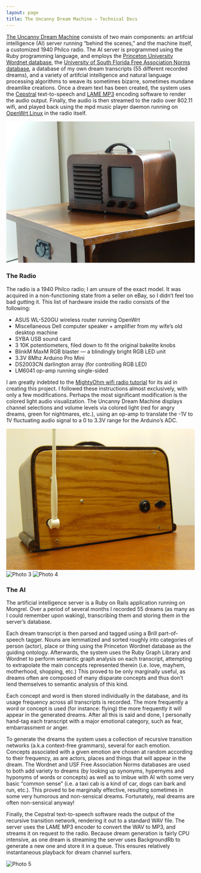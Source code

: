 ```yaml
---
layout: page
title: The Uncanny Dream Machine – Technical Docs
---
```


[The Uncanny Dream Machine](/projects/uncanny-dream-machine/) consists of two main components: an artifcial intelligence (AI) server running “behind the scenes,” and the machine itself, a customized 1940 Philco radio. The AI server is programmed using the Ruby programming language, and employs the [Princeton University Wordnet database](http://wordnet.princeton.edu/), the [University of South Florida Free Association Norms database](http://web.usf.edu/FreeAssociation/), a database of my own dream transcripts (55 different recorded dreams), and a variety of artifcial intelligence and natural language processing algorithms to weave its sometimes bizarre, sometimes mundane dreamlike creations. Once a dream text has been created, the system uses the [Cepstral](http://www.cepstral.com/) text-to-speech and [LAME MP3](http://lame.sourceforge.net/) encoding software to render the audio output. Finally, the audio is then streamed to the radio over 802.11 wifi, and played back using the mpd music player daemon running on [OpenWrt Linux](http://openwrt.org/) in the radio itself.

<img src="/images/uncanny_dream_photo5.jpg" alt="Photo 1" class="framed" />

### The Radio

The radio is a 1940 Philco radio; I am unsure of the exact model. It was acquired in a non-functioning state from a seller on eBay, so I didn’t feel too bad gutting it. This list of hardware inside the radio consists of the following:

* ASUS WL-520GU wireless router running OpenWrt
* Miscellaneous Dell computer speaker + amplifier from my wife’s old desktop machine
* SYBA USB sound card
* 3 10K potentiometers, filed down to fit the original bakelite knobs
* BlinkM MaxM RGB blaster — a blindingly bright RGB LED unit
* 3.3V 8Mhz Arduino Pro Mini
* DS2003CN darlington array (for controlling RGB LED)
* LM6041 op-amp running single-sided

I am greatly indebted to the [MightyOhm wifi radio tutorial](http://mightyohm.com/blog/2008/10/building-a-wifi-radio-part-1-introduction/) for its aid in creating this project. I followed these instructions almost exclusively, with only a few modifications. Perhaps the most significant modification is the colored light audio visualization. The Uncanny Dream Machine displays channel selections and volume levels via colored light (red for angry dreams, green for nightmares, etc.), using an op-amp to translate the -1V to 1V fluctuating audio signal to a 0 to 3.3V range for the Arduino’s ADC.

<img src="/images/uncanny_dream_photo4.jpg" alt="Photo 2" class="framed" />
<img src="/images/uncanny_dream_photo6.jpg" alt="Photo 3" class="framed" />
<img src="/images/uncanny_dream_photo7.jpg" alt="Photo 4" class="framed" />

### The AI

The artificial intelligence server is a Ruby on Rails application running on Mongrel. Over a period of several months I recorded 55 dreams (as many as I could remember upon waking), transcribing them and storing them in the server’s database.

Each dream transcript is then parsed and tagged using a Brill part-of-speech tagger. Nouns are lemmatized and sorted roughly into categories of person (actor), place or thing using the Princeton Wordnet database as the guiding ontology. Afterwards, the system uses the Ruby Graph Library and Wordnet to perform semantic graph analysis on each transcript, attempting to extrapolate the main concepts represented therein (i.e. love, mayhem, motherhood, shopping, etc.) This proved to be only marginally useful, as dreams often are composed of many disparate concepts and thus don’t lend themselves to semantic analysis of this kind.

Each concept and word is then stored individually in the database, and its usage frequency across all transcripts is recorded. The more frequently a word or concept is used (for instance: flying) the more frequently it will appear in the generated dreams. After all this is said and done, I personally hand-tag each transcript with a major emotional category, such as fear, embarrassment or anger.

To generate the dreams the system uses a collection of recursive transition networks (a.k.a context-free grammars), several for each emotion. Concepts associated with a given emotion are chosen at random according to their frequency, as are actors, places and things that will appear in the dream. The Wordnet and USF Free Association Norms databases are used to both add variety to dreams (by looking up synonyms, hypernyms and hyponyms of words or concepts) as well as to imbue with AI with some very basic “common sense” (i.e. a taxi cab is a kind of car, dogs can bark and run, etc.). This proved to be marginally effective, resulting sometimes in some very humorous and non-sensical dreams. Fortunately, real dreams are often non-sensical anyway!

Finally, the Cepstral text-to-speech software reads the output of the recursive transition network, rendering it out to a standard WAV file. The server uses the LAME MP3 encoder to convert the WAV to MP3, and streams it on request to the radio. Because dream generation is fairly CPU intensive, as one dream is streaming the server uses BackgroundRb to generate a new one and store it in a queue. This ensures relatively instantaneous playback for dream channel surfers.

<img src="/images/uncanny_dream_photo8.jpg" alt="Photo 5" class="framed" />
